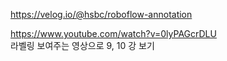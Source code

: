 https://velog.io/@hsbc/roboflow-annotation

https://www.youtube.com/watch?v=0lyPAGcrDLU  
라벨링 보여주는 영상으로 9, 10 강 보기
